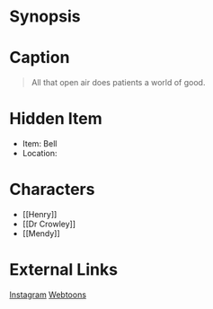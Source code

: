 # Synopsis


# Caption
> All that open air does patients a world of good.

# Hidden Item
* Item: Bell
* Location: <spoiler></spoiler>

# Characters
* [[Henry]]
* [[Dr Crowley]]
* [[Mendy]]

# External Links
[Instagram](https://www.instagram.com/p/B9K9FiZjB3u/)
[Webtoons](https://www.webtoons.com/en/challenge/twistwood-tales/35-the-doctor-knows-best/viewer?title_no=344740&episode_no=38)